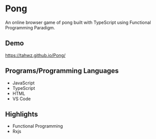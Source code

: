 # Pong
An online browser game of pong built with TypeScript using Functional Programming Paradigm.

## Demo
https://tahwz.github.io/Pong/

## Programs/Programming Languages
- JavaScript
- TypeScript
- HTML
- VS Code

## Highlights
- Functional Programming
- Rxjs
